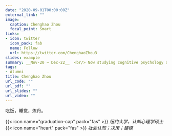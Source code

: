 ```yaml
---
date: "2020-09-01T00:00:00Z"
external_link: ""
image:
  caption: Chenghao Zhou
  focal_point: Smart
links:
- icon: twitter
  icon_pack: fab
  name: Follow
  url: https://twitter.com/ChenghaoZhou3
slides: example
summary: __Nov-20 ~ Dec-22__  <br/> Now studying cognitive psychology at NYU. Interested in decision making and human interaction.
tags:
- Alumni
title: Chenghao Zhou
url_code: ""
url_pdf: ""
url_slides: ""
url_video: ""
---
```

吃饭，睡觉，炼丹。

{{< icon name="graduation-cap" pack="fas" >}} _纽约大学，认知心理学硕士_  
{{< icon name="heart" pack="fas" >}} _社会认知；决策；建模_  

